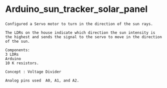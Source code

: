 # Arduino_sun_tracker_solar_panel

#####
    Configured a Servo motor to turn in the direction of the sun rays.

    The LDRs on the house indicate which direction the sun intensity is the highest and sends the signal to the servo to move in the direction of the sun.

    Components:
    3 LDRs
    Arduino
    10 K resistors.
    
    Concept : Voltage Divider
    
    Analog pins used  A0, A1, and A2.
